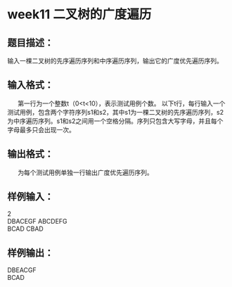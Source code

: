 # week11 二叉树的广度遍历

## 题目描述：
  输入一棵二叉树的先序遍历序列和中序遍历序列，输出它的广度优先遍历序列。   

## 输入格式：
&nbsp;&nbsp;&nbsp;&nbsp;&nbsp;&nbsp;第一行为一个整数t（0<t<10），表示测试用例个数。 以下t行，每行输入一个测试用例，包含两个字符序列s1和s2，其中s1为一棵二叉树的先序遍历序列，s2为中序遍历序列。s1和s2之间用一个空格分隔。序列只包含大写字母，并且每个字母最多只会出现一次。 

## 输出格式：
&nbsp;&nbsp;&nbsp;&nbsp;&nbsp;&nbsp;为每个测试用例单独一行输出广度优先遍历序列。 

## 样例输入：
2  
DBACEGF ABCDEFG  
BCAD CBAD  

## 样例输出：
DBEACGF  
BCAD